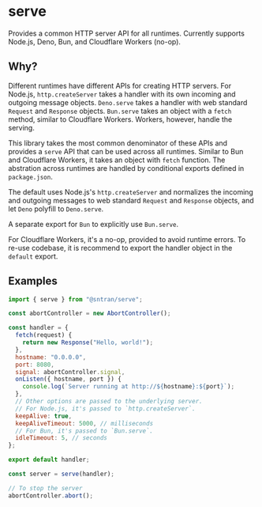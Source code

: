 # serve

Provides a common HTTP server API for all runtimes. Currently supports Node.js,
Deno, Bun, and Cloudflare Workers (no-op).

## Why?

Different runtimes have different APIs for creating HTTP servers. For Node.js,
`http.createServer` takes a handler with its own incoming and outgoing message
objects. `Deno.serve` takes a handler with web standard `Request` and `Response`
objects. `Bun.serve` takes an object with a `fetch` method, similar to
Cloudflare Workers. Workers, however, handle the serving.

This library takes the most common denominator of these APIs and provides a
`serve` API that can be used across all runtimes. Similar to Bun and Cloudflare
Workers, it takes an object with `fetch` function. The abstration across
runtimes are handled by conditional exports defined in `package.json`.

The default uses Node.js's `http.createServer` and normalizes the incoming and
outgoing messages to web standard `Request` and `Response` objects, and let
`Deno` polyfill to `Deno.serve`.

A separate export for `Bun` to explicitly use `Bun.serve`.

For Cloudflare Workers, it's a no-op, provided to avoid runtime errors. To
re-use codebase, it is recommend to export the handler object in the `default`
export.

## Examples

```js
import { serve } from "@sntran/serve";

const abortController = new AbortController();

const handler = {
  fetch(request) {
    return new Response("Hello, world!");
  },
  hostname: "0.0.0.0",
  port: 8080,
  signal: abortController.signal,
  onListen({ hostname, port }) {
    console.log(`Server running at http://${hostname}:${port}`);
  },
  // Other options are passed to the underlying server.
  // For Node.js, it's passed to `http.createServer`.
  keepAlive: true,
  keepAliveTimeout: 5000, // milliseconds
  // For Bun, it's passed to `Bun.serve`.
  idleTimeout: 5, // seconds
};

export default handler;

const server = serve(handler);

// To stop the server
abortController.abort();
```
